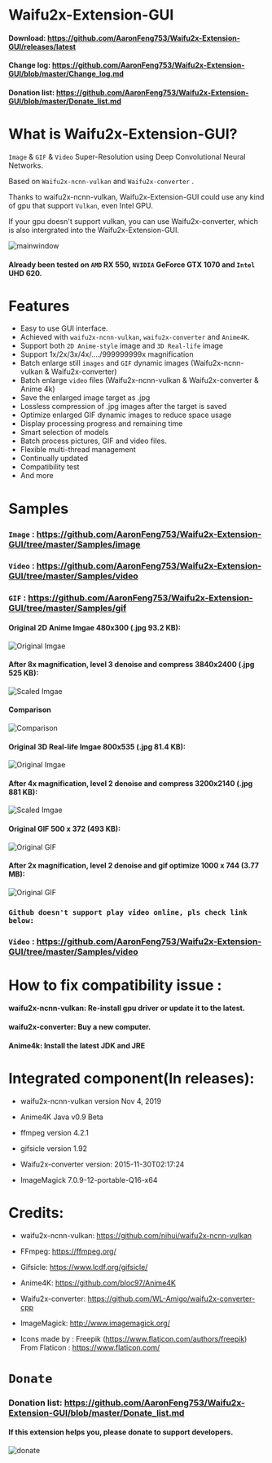 # Waifu2x-Extension-GUI
#### Download: https://github.com/AaronFeng753/Waifu2x-Extension-GUI/releases/latest
#### Change log: https://github.com/AaronFeng753/Waifu2x-Extension-GUI/blob/master/Change_log.md
#### Donation list: https://github.com/AaronFeng753/Waifu2x-Extension-GUI/blob/master/Donate_list.md
# What is Waifu2x-Extension-GUI?
`Image` & `GIF` & `Video` Super-Resolution using Deep Convolutional Neural Networks.

Based on `Waifu2x-ncnn-vulkan` and `Waifu2x-converter` . 

Thanks to waifu2x-ncnn-vulkan, Waifu2x-Extension-GUI could use any kind of gpu that support `Vulkan`, even Intel GPU. 

If your gpu doesn't support vulkan, you can use Waifu2x-converter, which is also intergrated into the Waifu2x-Extension-GUI.

![mainwindow](/Screenshot/mainwindow.jpg)

#### Already been tested on `AMD` RX 550, `NVIDIA` GeForce GTX 1070 and `Intel` UHD 620.

# Features
- Easy to use GUI interface.
- Achieved with `waifu2x-ncnn-vulkan`, `waifu2x-converter` and `Anime4K`.
- Support both `2D Anime-style` image and `3D Real-life` image
- Support 1x/2x/3x/4x/..../999999999x magnification
- Batch enlarge still `images` and `GIF` dynamic images (Waifu2x-ncnn-vulkan & Waifu2x-converter)
- Batch enlarge `video` files (Waifu2x-ncnn-vulkan & Waifu2x-converter & Anime 4k)
- Save the enlarged image target as .jpg
- Lossless compression of .jpg images after the target is saved
- Optimize enlarged GIF dynamic images to reduce space usage
- Display processing progress and remaining time
- Smart selection of models
- Batch process pictures, GIF and video files.
- Flexible multi-thread management
- Continually updated
- Compatibility test
- And more

# Samples
### **`Image`** : https://github.com/AaronFeng753/Waifu2x-Extension-GUI/tree/master/Samples/image

### **`Video`** : https://github.com/AaronFeng753/Waifu2x-Extension-GUI/tree/master/Samples/video

### **`GIF`** : https://github.com/AaronFeng753/Waifu2x-Extension-GUI/tree/master/Samples/gif

#### Original 2D Anime Imgae 480x300 (.jpg 93.2 KB):
![Original Imgae](/Samples/image/Original_[480x300].jpg)

#### After 8x magnification, level 3 denoise and compress 3840x2400 (.jpg 525 KB):
![Scaled Imgae](/Samples/image/Waifu2x_8x_[3840x2400].jpg)

#### Comparison
![Comparison](/Samples/image/Comparison.png)

#### Original 3D Real-life Imgae 800x535 (.jpg 81.4 KB):
![Original Imgae](/Samples/image/deer.jpg)

#### After 4x magnification, level 2 denoise and compress 3200x2140 (.jpg 881 KB):
![Scaled Imgae](/Samples/image/deer_Waifu2x.jpg)

#### Original GIF 500 x 372 (493 KB):
![Original GIF](/Samples/gif/2_original.gif)

#### After 2x magnification, level 2 denoise and gif optimize 1000 x 744 (3.77 MB):
![Original GIF](/Samples/gif/2_waifu2x_compressed.gif)

### `Github doesn't support play video online, pls check link below:`
### **`Video`** : https://github.com/AaronFeng753/Waifu2x-Extension-GUI/tree/master/Samples/video

# How to fix compatibility issue :
#### waifu2x-ncnn-vulkan: Re-install gpu driver or update it to the latest.
#### waifu2x-converter: Buy a new computer.
#### Anime4k: Install the latest JDK and JRE

# Integrated component(In releases):
- waifu2x-ncnn-vulkan version Nov 4, 2019

- Anime4K Java v0.9 Beta

- ffmpeg version 4.2.1

- gifsicle version 1.92

- Waifu2x-converter version: 2015-11-30T02:17:24

- ImageMagick 7.0.9-12-portable-Q16-x64

# Credits:
- waifu2x-ncnn-vulkan: https://github.com/nihui/waifu2x-ncnn-vulkan

- FFmpeg: https://ffmpeg.org/

- Gifsicle: https://www.lcdf.org/gifsicle/

- Anime4K: https://github.com/bloc97/Anime4K

- Waifu2x-converter: https://github.com/WL-Amigo/waifu2x-converter-cpp

- ImageMagick: http://www.imagemagick.org/

- Icons made by : Freepik (https://www.flaticon.com/authors/freepik) From Flaticon : https://www.flaticon.com/

# `Donate`

### Donation list: https://github.com/AaronFeng753/Waifu2x-Extension-GUI/blob/master/Donate_list.md

#### If this extension helps you, please donate to support developers.

![donate](/donate.jpg)
